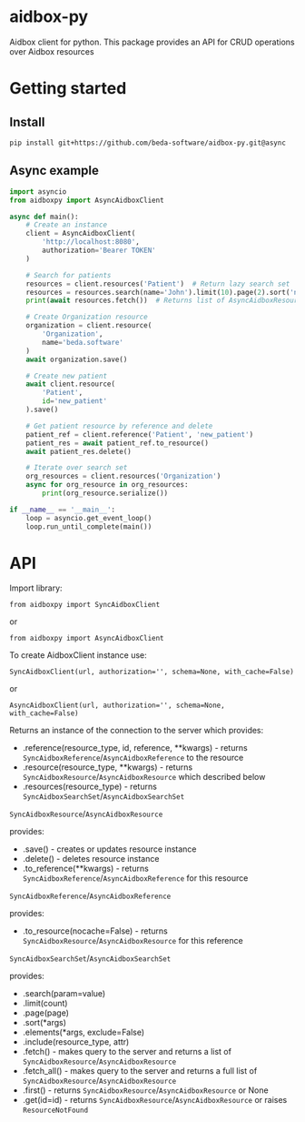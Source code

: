 # aidbox-py
Aidbox client for python.
This package provides an API for CRUD operations over Aidbox resources

# Getting started
## Install
`pip install git+https://github.com/beda-software/aidbox-py.git@async`

## Async example
```Python
import asyncio
from aidboxpy import AsyncAidboxClient

async def main():
    # Create an instance
    client = AsyncAidboxClient(
        'http://localhost:8080',
        authorization='Bearer TOKEN'
    )

    # Search for patients
    resources = client.resources('Patient')  # Return lazy search set
    resources = resources.search(name='John').limit(10).page(2).sort('name')
    print(await resources.fetch())  # Returns list of AsyncAidboxResource

    # Create Organization resource
    organization = client.resource(
        'Organization',
        name='beda.software'
    )
    await organization.save()

    # Create new patient
    await client.resource(
        'Patient',
        id='new_patient'
    ).save()

    # Get patient resource by reference and delete
    patient_ref = client.reference('Patient', 'new_patient')
    patient_res = await patient_ref.to_resource()
    await patient_res.delete()

    # Iterate over search set
    org_resources = client.resources('Organization')
    async for org_resource in org_resources:
        print(org_resource.serialize())

if __name__ == '__main__':
    loop = asyncio.get_event_loop()
    loop.run_until_complete(main())
```

# API
Import library:

`from aidboxpy import SyncAidboxClient`

or

`from aidboxpy import AsyncAidboxClient`

To create AidboxClient instance use:

`SyncAidboxClient(url, authorization='', schema=None, with_cache=False)`

or

`AsyncAidboxClient(url, authorization='', schema=None, with_cache=False)`

Returns an instance of the connection to the server which provides:
* .reference(resource_type, id, reference, **kwargs) - returns `SyncAidboxReference`/`AsyncAidboxReference` to the resource
* .resource(resource_type, **kwargs) - returns `SyncAidboxResource`/`AsyncAidboxResource` which described below
* .resources(resource_type) - returns `SyncAidboxSearchSet`/`AsyncAidboxSearchSet`

`SyncAidboxResource`/`AsyncAidboxResource`

provides:
* .save() - creates or updates resource instance
* .delete() - deletes resource instance
* .to_reference(**kwargs) - returns  `SyncAidboxReference`/`AsyncAidboxReference` for this resource

`SyncAidboxReference`/`AsyncAidboxReference`

provides:
* .to_resource(nocache=False) - returns `SyncAidboxResource`/`AsyncAidboxResource` for this reference

`SyncAidboxSearchSet`/`AsyncAidboxSearchSet`

provides:
* .search(param=value)
* .limit(count)
* .page(page)
* .sort(*args)
* .elements(*args, exclude=False)
* .include(resource_type, attr)
* .fetch() - makes query to the server and returns a list of `SyncAidboxResource`/`AsyncAidboxResource`
* .fetch_all() - makes query to the server and returns a full list of `SyncAidboxResource`/`AsyncAidboxResource`
* .first() - returns `SyncAidboxResource`/`AsyncAidboxResource` or None
* .get(id=id) - returns `SyncAidboxResource`/`AsyncAidboxResource` or raises `ResourceNotFound`
